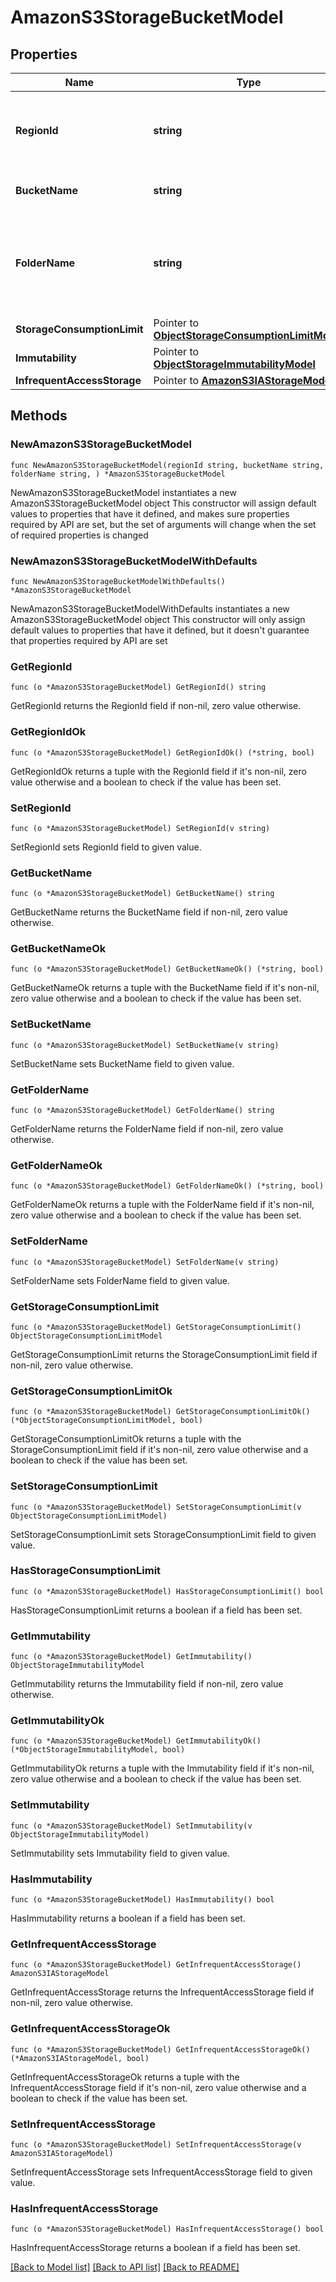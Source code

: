 # AmazonS3StorageBucketModel

## Properties

Name | Type | Description | Notes
------------ | ------------- | ------------- | -------------
**RegionId** | **string** | ID of a region where the Amazon S3 bucket is located. | 
**BucketName** | **string** | Name of an Amazon S3 bucket. | 
**FolderName** | **string** | Name of the folder that the object storage repository is mapped to. | 
**StorageConsumptionLimit** | Pointer to [**ObjectStorageConsumptionLimitModel**](ObjectStorageConsumptionLimitModel.md) |  | [optional] 
**Immutability** | Pointer to [**ObjectStorageImmutabilityModel**](ObjectStorageImmutabilityModel.md) |  | [optional] 
**InfrequentAccessStorage** | Pointer to [**AmazonS3IAStorageModel**](AmazonS3IAStorageModel.md) |  | [optional] 

## Methods

### NewAmazonS3StorageBucketModel

`func NewAmazonS3StorageBucketModel(regionId string, bucketName string, folderName string, ) *AmazonS3StorageBucketModel`

NewAmazonS3StorageBucketModel instantiates a new AmazonS3StorageBucketModel object
This constructor will assign default values to properties that have it defined,
and makes sure properties required by API are set, but the set of arguments
will change when the set of required properties is changed

### NewAmazonS3StorageBucketModelWithDefaults

`func NewAmazonS3StorageBucketModelWithDefaults() *AmazonS3StorageBucketModel`

NewAmazonS3StorageBucketModelWithDefaults instantiates a new AmazonS3StorageBucketModel object
This constructor will only assign default values to properties that have it defined,
but it doesn't guarantee that properties required by API are set

### GetRegionId

`func (o *AmazonS3StorageBucketModel) GetRegionId() string`

GetRegionId returns the RegionId field if non-nil, zero value otherwise.

### GetRegionIdOk

`func (o *AmazonS3StorageBucketModel) GetRegionIdOk() (*string, bool)`

GetRegionIdOk returns a tuple with the RegionId field if it's non-nil, zero value otherwise
and a boolean to check if the value has been set.

### SetRegionId

`func (o *AmazonS3StorageBucketModel) SetRegionId(v string)`

SetRegionId sets RegionId field to given value.


### GetBucketName

`func (o *AmazonS3StorageBucketModel) GetBucketName() string`

GetBucketName returns the BucketName field if non-nil, zero value otherwise.

### GetBucketNameOk

`func (o *AmazonS3StorageBucketModel) GetBucketNameOk() (*string, bool)`

GetBucketNameOk returns a tuple with the BucketName field if it's non-nil, zero value otherwise
and a boolean to check if the value has been set.

### SetBucketName

`func (o *AmazonS3StorageBucketModel) SetBucketName(v string)`

SetBucketName sets BucketName field to given value.


### GetFolderName

`func (o *AmazonS3StorageBucketModel) GetFolderName() string`

GetFolderName returns the FolderName field if non-nil, zero value otherwise.

### GetFolderNameOk

`func (o *AmazonS3StorageBucketModel) GetFolderNameOk() (*string, bool)`

GetFolderNameOk returns a tuple with the FolderName field if it's non-nil, zero value otherwise
and a boolean to check if the value has been set.

### SetFolderName

`func (o *AmazonS3StorageBucketModel) SetFolderName(v string)`

SetFolderName sets FolderName field to given value.


### GetStorageConsumptionLimit

`func (o *AmazonS3StorageBucketModel) GetStorageConsumptionLimit() ObjectStorageConsumptionLimitModel`

GetStorageConsumptionLimit returns the StorageConsumptionLimit field if non-nil, zero value otherwise.

### GetStorageConsumptionLimitOk

`func (o *AmazonS3StorageBucketModel) GetStorageConsumptionLimitOk() (*ObjectStorageConsumptionLimitModel, bool)`

GetStorageConsumptionLimitOk returns a tuple with the StorageConsumptionLimit field if it's non-nil, zero value otherwise
and a boolean to check if the value has been set.

### SetStorageConsumptionLimit

`func (o *AmazonS3StorageBucketModel) SetStorageConsumptionLimit(v ObjectStorageConsumptionLimitModel)`

SetStorageConsumptionLimit sets StorageConsumptionLimit field to given value.

### HasStorageConsumptionLimit

`func (o *AmazonS3StorageBucketModel) HasStorageConsumptionLimit() bool`

HasStorageConsumptionLimit returns a boolean if a field has been set.

### GetImmutability

`func (o *AmazonS3StorageBucketModel) GetImmutability() ObjectStorageImmutabilityModel`

GetImmutability returns the Immutability field if non-nil, zero value otherwise.

### GetImmutabilityOk

`func (o *AmazonS3StorageBucketModel) GetImmutabilityOk() (*ObjectStorageImmutabilityModel, bool)`

GetImmutabilityOk returns a tuple with the Immutability field if it's non-nil, zero value otherwise
and a boolean to check if the value has been set.

### SetImmutability

`func (o *AmazonS3StorageBucketModel) SetImmutability(v ObjectStorageImmutabilityModel)`

SetImmutability sets Immutability field to given value.

### HasImmutability

`func (o *AmazonS3StorageBucketModel) HasImmutability() bool`

HasImmutability returns a boolean if a field has been set.

### GetInfrequentAccessStorage

`func (o *AmazonS3StorageBucketModel) GetInfrequentAccessStorage() AmazonS3IAStorageModel`

GetInfrequentAccessStorage returns the InfrequentAccessStorage field if non-nil, zero value otherwise.

### GetInfrequentAccessStorageOk

`func (o *AmazonS3StorageBucketModel) GetInfrequentAccessStorageOk() (*AmazonS3IAStorageModel, bool)`

GetInfrequentAccessStorageOk returns a tuple with the InfrequentAccessStorage field if it's non-nil, zero value otherwise
and a boolean to check if the value has been set.

### SetInfrequentAccessStorage

`func (o *AmazonS3StorageBucketModel) SetInfrequentAccessStorage(v AmazonS3IAStorageModel)`

SetInfrequentAccessStorage sets InfrequentAccessStorage field to given value.

### HasInfrequentAccessStorage

`func (o *AmazonS3StorageBucketModel) HasInfrequentAccessStorage() bool`

HasInfrequentAccessStorage returns a boolean if a field has been set.


[[Back to Model list]](../README.md#documentation-for-models) [[Back to API list]](../README.md#documentation-for-api-endpoints) [[Back to README]](../README.md)


